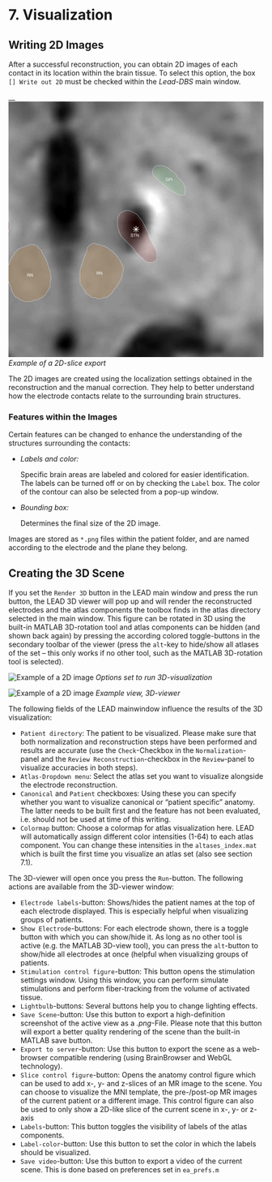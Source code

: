 # 7. Visualization

## Writing 2D Images

After a successful reconstruction, you can obtain 2D images of each contact in its location within the brain tissue. To select this option, the box `[] Write out 2D` must be checked within the _Lead-DBS_ main window.

\_\_![](../../.gitbook/assets/image%20%2812%29.png)    _Example of a 2D-slice export_  

The 2D images are created using the localization settings obtained in the reconstruction and the manual correction. They help to better understand how the electrode contacts relate to the surrounding brain structures.

### Features within the Images

Certain features can be changed to enhance the understanding of the structures surrounding the contacts:

* _Labels and color:_

  Specific brain areas are labeled and colored for easier identification. The labels can be turned off or on by checking the `Label` box. The color of the contour can also be selected from a pop-up window.

* _Bounding box:_

  Determines the final size of the 2D image.

Images are stored as `*.png` files within the patient folder, and are named according to the electrode and the plane they belong.

## Creating the 3D Scene

If you set the `Render 3D` button in the LEAD main window and press the run button, the LEAD 3D viewer will pop up and will render the reconstructed electrodes and the atlas components the toolbox finds in the atlas directory selected in the main window. This figure can be rotated in 3D using the built-in MATLAB 3D-rotation tool and atlas components can be hidden \(and shown back again\) by pressing the according colored toggle-buttons in the secondary toolbar of the viewer \(press the `alt`-key to hide/show all atlases of the set – this only works if no other tool, such as the MATLAB 3D-rotation tool is selected\).

​![Example of a 2D image](https://firebasestorage.googleapis.com/v0/b/gitbook-28427.appspot.com/o/assets%2F-LXNx2zMX4PuhHEzaST6%2F-LXNx5sod0JotQELyxmJ%2F-LXNx74jnUS8bBcQDNBj%2F3dview_run.png?generation=1548754388795660&alt=media) _Options set to run 3D-visualization_

​![Example of a 2D image](https://firebasestorage.googleapis.com/v0/b/gitbook-28427.appspot.com/o/assets%2F-LXNx2zMX4PuhHEzaST6%2F-LXNx5sod0JotQELyxmJ%2F-LXNx74l8ntdUlRF9WgN%2F3d_viewer_example.png?generation=1548754388924753&alt=media) _Example view, 3D-viewer_

The following fields of the LEAD mainwindow influence the results of the 3D visualization:

* `Patient directory`: The patient to be visualized. Please make sure that both normalization and reconstruction steps have been performed and results are accurate \(use the `Check`-Checkbox in the `Normalization`-panel and the `Review Reconstruction`-checkbox in the `Review`-panel to visualize accuracies in both steps\).
* `Atlas-Dropdown menu`: Select the atlas set you want to visualize alongside the electrode reconstruction.
* `Canonical` and `Patient` checkboxes: Using these you can specify whether you want to visualize canonical or “patient specific” anatomy. The latter needs to be built first and the feature has not been evaluated, i.e. should not be used at time of this writing.
* `Colormap` button: Choose a colormap for atlas visualization here. LEAD will automatically assign different color intensities \(1-64\) to each atlas component. You can change these intensities in the `altases_index.mat` which is built the first time you visualize an atlas set \(also see section 7.1\).

The 3D-viewer will open once you press the `Run`-button. The following actions are available from the 3D-viewer window:

* `Electrode labels`-button: Shows/hides the patient names at the top of each electrode displayed. This is especially helpful when visualizing groups of patients.
* `Show Electrode`-buttons: For each electrode shown, there is a toggle button with which you can show/hide it. As long as no other tool is active \(e.g. the MATLAB 3D-view tool\), you can press the `alt`-button to show/hide all electrodes at once \(helpful when visualizing groups of patients.
* `Stimulation control figure`-button: This button opens the stimulation settings window. Using this window, you can perform simulate stimulations and perform fiber-tracking from the volume of activated tissue.
* `Lightbulb`-buttons: Several buttons help you to change lighting effects.
* `Save Scene`-button: Use this button to export a high-definition screenshot of the active view as a _.png_-File. Please note that this button will export a better quality rendering of the scene than the built-in MATLAB save button.
* `Export to server`-button: Use this button to export the scene as a web-browser compatible rendering \(using BrainBrowser and WebGL technology\).
* `Slice control figure`-button: Opens the anatomy control figure which can be used to add x-, y- and z-slices of an MR image to the scene. You can choose to visualize the MNI template, the pre-/post-op MR images of the current patient or a different image. This control figure can also be used to only show a 2D-like slice of the current scene in x-, y- or z-axis
* `Labels`-button: This button toggles the visibility of labels of the atlas components.
* `Label-color`-button: Use this button to set the color in which the labels should be visualized.
* `Save video`-button: Use this button to export a video of the current scene. This is done based on preferences set in `ea_prefs.m`

